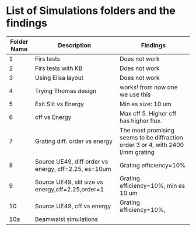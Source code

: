 # List of Simulations folders and the findings


| Folder Name   | Description    | Findings |
|-----|----------------------|----------------------|
| 1 | Firs tests  | Does not work             |
| 2 | Firs tests with KB | Does not work             |
| 3 | Using Elisa layout   | Does not work             |
| 4 | Trying Thomas design  |  works! from now one we use this |
| 5 | Exit Slit vs Energy | Min es size: 10 um     |          
| 6 | cff vs Energy    | Max cff 5.  Higher cff has higher flux.          |        
| 7 | Grating diff. order  vs energy | The most promising seems to be diffraction order 3 or 4, with 2400 l/mm grating |                
| 8 | Source UE49, diff order vs energy, cff=2.25, es=10um | Grating efficiency=10% |                
| 9 | Source UE49, slit size vs energy,cff=2.25,order=1 | Grating efficiency=10%, min es 10 um  |                
| 10 | Source UE49, cff vs energy | Grating efficiency=10%,   |   
| 10a | Beamwaist simulations |  |   
